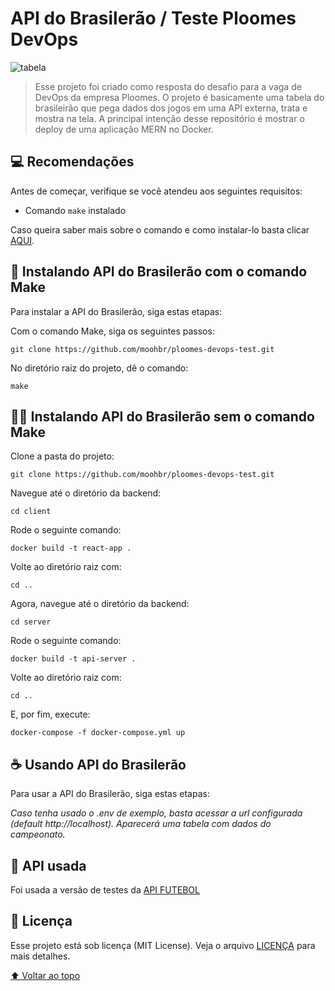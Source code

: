 # API do Brasilerão / Teste Ploomes DevOps

<img src="https://i.imgur.com/E2hzteQ.png" alt="tabela">

> Esse projeto foi criado como resposta do desafio para a vaga de DevOps da empresa Ploomes. O projeto é basicamente uma tabela do brasileirão que pega dados dos jogos em uma API externa, trata e mostra na tela. A principal intenção desse repositório é mostrar o deploy de uma aplicação MERN no Docker.

## 💻 Recomendações

Antes de começar, verifique se você atendeu aos seguintes requisitos:

* Comando `make` instalado

Caso queira saber mais sobre o comando e como instalar-lo basta clicar [AQUI](http://gnuwin32.sourceforge.net/packages/make.htm).

## 🚀 Instalando API do Brasilerão com o comando Make

Para instalar a API do Brasilerão, siga estas etapas:

Com o comando Make, siga os seguintes passos:
```
git clone https://github.com/moohbr/ploomes-devops-test.git
```
No diretório raiz do projeto, dê o comando:
```
make
```

## 🏋️‍♂️ Instalando API do Brasilerão sem o comando Make

Clone a pasta do projeto:

```
git clone https://github.com/moohbr/ploomes-devops-test.git
```
Navegue até o diretório da backend:
```
cd client
```
Rode o seguinte comando:
```
docker build -t react-app .
```
Volte ao diretório raiz com:
```
cd ..
```
Agora, navegue até o diretório da backend:
```
cd server
```
Rode o seguinte comando:
```
docker build -t api-server .
```
Volte ao diretório raiz com:
```
cd ..
```
E, por fim, execute:
```
docker-compose -f docker-compose.yml up
```

## ☕ Usando API do Brasilerão

Para usar a API do Brasilerão, siga estas etapas:

*Caso tenha usado o .env de exemplo, basta acessar a url configurada (default http://localhost). Aparecerá uma tabela com dados do campeonato.*

## 🤝 API usada

Foi usada a versão de testes da [API FUTEBOL](https://www.api-futebol.com.br/documentacao)

## 📝 Licença

Esse projeto está sob licença (MIT License). Veja o arquivo [LICENÇA](https://github.com/moohbr/ploomes-devops-test/blob/main/LICENSE) para mais detalhes.

[⬆ Voltar ao topo](https://github.com/moohbr/ploomes-devops-test#api-do-brasiler%C3%A3o--teste-ploomes-devops)<br>
